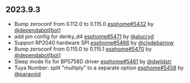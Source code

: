 ## 2023.9.3

- Bump zeroconf from 0.112.0 to 0.115.0 [esphome#5432](https://github.com/esphome/esphome/pull/5432) by [@dependabot[bot]](https://github.com/apps/dependabot)
- add pin config for denky_d4 [esphome#5471](https://github.com/esphome/esphome/pull/5471) by [@alucryd](https://github.com/alucryd)
- Support RP2040 hardware SPI [esphome#5466](https://github.com/esphome/esphome/pull/5466) by [@clydebarrow](https://github.com/clydebarrow)
- Bump zeroconf from 0.115.0 to 0.115.1 [esphome#5470](https://github.com/esphome/esphome/pull/5470) by [@dependabot[bot]](https://github.com/apps/dependabot)
- Sleep mode fix for BP5758D driver [esphome#5461](https://github.com/esphome/esphome/pull/5461) by [@dwildstr](https://github.com/dwildstr)
- Tuya Number: split "multiply" to a separate option [esphome#5458](https://github.com/esphome/esphome/pull/5458) by [@paravoid](https://github.com/paravoid)

